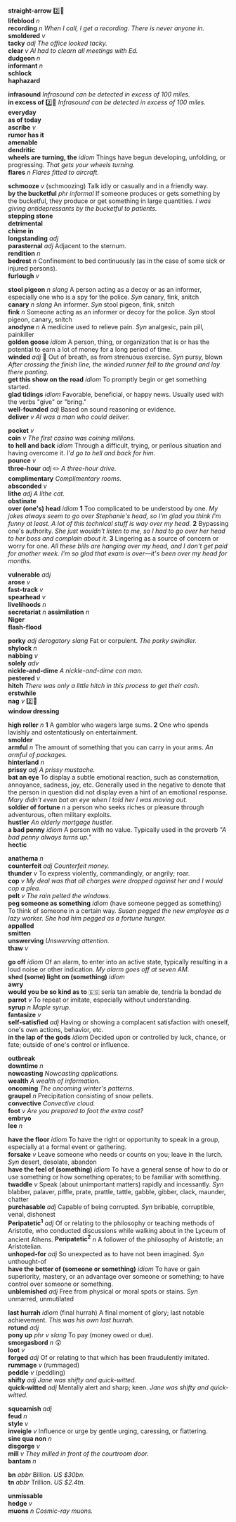 

__straight-arrow__ :two::hammer:  
__lifeblood__ _n_  
__recording__ _n_ _When I call, I get a recording. There is never anyone in._  
__smoldered__ _v_  
__tacky__ _adj_ _The office looked tacky._  
__clear__ _v_ _Al had to clearn all meetings with Ed._  
__dudgeon__ _n_  
__informant__ _n_  
__schlock__  
__haphazard__  

__infrasound__ _Infrasound can be detected in excess of 100 miles._  
__in excess of__ :two::hammer: _Infrasound can be detected in excess of 100 miles._  
__everyday__  
__as of today__  
__ascribe__ _v_  
__rumor has it__  
__amenable__  
__dendritic__  
__wheels are turning, the__ _idiom_  Things have begun developing, unfolding, or progressing. _That gets your wheels turning._  
__flares__ _n_ _Flares fitted to aircraft._  

__schmooze__ _v_ (schmoozing) Talk idly or casually and in a friendly way.  
__by the bucketful__ _phr_ _informal_ If someone produces or gets something by the bucketful, they produce or get something in large quantities. _I was giving antidepressants by the bucketful to patients._  
__stepping stone__  
__detrimental__  
__chime in__  
__longstanding__ _adj_  
__parasternal__ _adj_ Adjacent to the sternum.  
__rendition__ _n_  
__bedrest__ _n_ Confinement to bed continuously (as in the case of some sick or injured persons).  
__furlough__ _v_  

__stool pigeon__ _n_ _slang_ A person acting as a decoy or as an informer, especially one who is a spy for the police. _Syn_ canary, fink, snitch  
__canary__ _n_ _slang_ An informer. _Syn_ stool pigeon, fink, snitch  
__fink__ _n_ Someone acting as an informer or decoy for the police. _Syn_ stool pigeon, canary, snitch  
__anodyne__ _n_ A medicine used to relieve pain. _Syn_ analgesic, pain pill, painkiller  
__golden goose__ _idiom_ A person, thing, or organization that is or has the potential to earn a lot of money for a long period of time.  
__winded__ _adj_ :dart: Out of breath, as from strenuous exercise. _Syn_ pursy, blown _After crossing the finish line, the winded runner fell to the ground and lay there panting._  
__get this show on the road__ _idiom_ To promptly begin or get something started.  
__glad tidings__ _idiom_ Favorable, beneficial, or happy news. Usually used with the verbs "give" or "bring."  
__well-founded__ _adj_ Based on sound reasoning or evidence.  
__deliver__ _v_ _Al was a man who could deliver._  

__pocket__ _v_  
__coin__ _v_ _The first casino was coining millions._  
__to hell and back__ _idiom_ Through a difficult, trying, or perilous situation and having overcome it. _I'd go to hell and back for him._  
__pounce__ _v_  
__three-hour__ _adj_ :pencil2: _A three-hour drive._  
__complimentary__ _Complimentary rooms._  
__absconded__ _v_  
__lithe__ _adj_ _A lithe cat._  
__obstinate__  
__over (one's) head__ _idiom_ __1__ Too complicated to be understood by one. _My jokes always seem to go over Stephanie's head, so I'm glad you think I'm funny at least. A lot of this technical stuff is way over my head._ __2__ Bypassing one's authority. _She just wouldn't listen to me, so I had to go over her head to her boss and complain about it._ __3__ Lingering as a source of concern or worry for one. _All these bills are hanging over my head, and I don't get paid for another week. I'm so glad that exam is over—it's been over my head for months._  

__vulnerable__ _adj_  
__arose__ _v_  
__fast-track__ _v_  
__spearhead__ _v_  
__livelihoods__ _n_  
__secretariat__ _n_
__assimilation__ _n_  
__Niger__  
__flash-flood__  

__porky__ _adj_ _derogatory_ _slang_ Fat or corpulent. _The porky swindler._  
__shylock__ _n_  
__nabbing__ _v_  
__solely__ _adv_  
__nickle-and-dime__ _A nickle-and-dime con man._  
__pestered__ _v_  
__hitch__ _There was only a little hitch in this process to get their cash._  
__erstwhile__  
__nag__ _v_ :two::hammer:  
__window dressing__  

__high roller__ _n_ __1__ A gambler who wagers large sums. __2__ One who spends lavishly and ostentatiously on entertainment.  
__smolder__  
__armful__ _n_ The amount of something that you can carry in your arms. _An armful of packages._  
__hinterland__ _n_  
__prissy__ _adj_ _A prissy mustache._  
__bat an eye__ To display a subtle emotional reaction, such as consternation, annoyance, sadness, joy, etc. Generally used in the negative to denote that the person in question did not display even a hint of an emotional response. _Mary didn't even bat an eye when I told her I was moving out._  
__soldier of fortune__ _n_ a person who seeks riches or pleasure through adventurous, often military exploits.  
__hustler__ _An elderly mortgage hustler._  
__a bad penny__ _idiom_ A person with no value. Typically used in the proverb _"A bad penny always turns up."_  
__hectic__  

__anathema__ _n_  
__counterfeit__ _adj_ _Counterfeit money._  
__thunder__ _v_ To express violently, commandingly, or angrily; roar.  
__cop__ _v_ _My deal was that all charges were dropped against her and I would cop a plea._  
__pelt__ _v_ _The rain pelted the windows._  
__peg someone as something__ _idiom_ (have someone pegged as something) To think of someone in a certain way. _Susan pegged the new employee as a lazy worker._ _She had him pegged as a fortune hunger._  
__appalled__  
__smitten__  
__unswerving__ _Unswerving attention._  
__thaw__ _v_  

__go off__ _idiom_ Of an alarm, to enter into an active state, typically resulting in a loud noise or other indication. _My alarm goes off at seven AM._  
__shed (some) light on (something)__ _idiom_  
__awry__  
__would you be so kind as to__ :es: sería tan amable de, tendría la bondad de  
__parrot__ _v_ To repeat or imitate, especially without understanding.  
__syrup__ _n_ _Maple syrup._  
__fantasize__ _v_  
__self-satisfied__ _adj_ Having or showing a complacent satisfaction with oneself, one's own actions, behavior, etc.  
__in the lap of the gods__ _idiom_ Decided upon or controlled by luck, chance, or fate; outside of one's control or influence.  

__outbreak__  
__downtime__ _n_  
__nowcasting__ _Nowcasting applications._  
__wealth__ _A wealth of information._  
__oncoming__ _The oncoming winter's patterns._  
__graupel__ _n_ Precipitation consisting of snow pellets.  
__convective__ _Convective cloud._  
__foot__ _v_ _Are you prepared to foot the extra cost?_  
__embryo__  
__lee__ _n_  

__have the floor__ _idiom_ To have the right or opportunity to speak in a group, especially at a formal event or gathering.  
__forsake__ _v_ Leave someone who needs or counts on you; leave in the lurch. _Syn_ desert, desolate, abandon  
__have the feel of (something)__ _idiom_ To have a general sense of how to do or use something or how something operates; to be familiar with something.  
__twaddle__ _v_ Speak (about unimportant matters) rapidly and incessantly. _Syn_ blabber, palaver, piffle, prate, prattle, tattle, gabble, gibber, clack, maunder, chatter  
__purchasable__ _adj_ Capable of being corrupted. _Syn_ bribable, corruptible, venal, dishonest  
__Peripatetic<sup>1</sup>__ _adj_ Of or relating to the philosophy or teaching methods of Aristotle, who conducted discussions while walking about in the Lyceum of ancient Athens.
__Peripatetic<sup>2</sup>__ _n_ A follower of the philosophy of Aristotle; an Aristotelian.  
__unhoped-for__ _adj_ So unexpected as to have not been imagined. _Syn_ unthought-of  
__have the better of (someone or something)__ _idiom_ To have or gain superiority, mastery, or an advantage over someone or something; to have control over someone or something.  
__unblemished__ _adj_ Free from physical or moral spots or stains. _Syn_ unmarred, unmutilated  

__last hurrah__ _idiom_ (final hurrah) A final moment of glory; last notable achievement. _This was his own last hurrah._  
__rotund__ _adj_  
__pony up__ _phr v_ _slang_ To pay (money owed or due).  
__smorgasbord__ _n_ :astonished:  
__loot__ _v_  
__forged__ _adj_ Of or relating to that which has been fraudulently imitated.  
__rummage__ _v_ (rummaged)  
__peddle__ _v_ (peddling)  
__shifty__ _adj_ _Jane was shifty and quick-witted._  
__quick-witted__ _adj_ Mentally alert and sharp; keen. _Jane was shifty and quick-witted._  

__squeamish__ _adj_  
__feud__ _n_  
__style__ _v_  
__inveigle__ _v_ Influence or urge by gentle urging, caressing, or flattering.  
__sine qua non__ _n_  
__disgorge__ _v_  
__mill__ _v_ _They milled in front of the courtroom door._  
__bantam__ _n_  

__bn__ _abbr_ Billion. _US $30bn._  
__tn__ _abbr_ Trillion. _US $2.4tn._  

__unmissable__  
__hedge__ _v_  
__muons__ _n_ _Cosmic-ray muons._  
